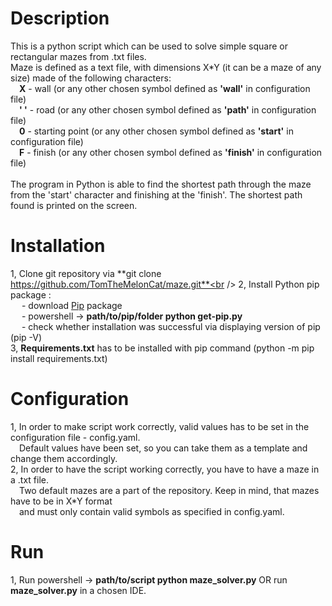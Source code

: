 # Description
This is a python script which can be used to solve simple square or rectangular mazes from .txt files.<br />
Maze is defined as a text file, with dimensions X*Y (it can be a maze of any size) made of the following characters:<br />
&emsp;**X** - wall (or any other chosen symbol defined as **'wall'** in configuration file)<br />
&emsp;**' '** - road (or any other chosen symbol defined as **'path'** in configuration file)<br />
&emsp;**0** - starting point (or any other chosen symbol defined as **'start'** in configuration file)<br />
&emsp;**F** - finish (or any other chosen symbol defined as **'finish'** in configuration file)<br /><br />
The program in Python is able to find the shortest path through the maze from the 'start' character and finishing at the 'finish'.
The shortest path found is printed on the screen.<br />

# Installation
1, Clone git repository via **git clone https://github.com/TomTheMelonCat/maze.git**<br />
2, Install Python pip package :<br />
&emsp; - download [Pip](https://bootstrap.pypa.io/get-pip.py) package <br />
&emsp; - powershell -> **path/to/pip/folder python get-pip.py** <br />
&emsp; - check whether installation was successful via displaying version of pip (pip -V) <br />
3, **Requirements.txt** has to be installed with pip command (python -m pip install requirements.txt) <br />
# Configuration
1, In order to make script work correctly, valid values has to be set in the configuration file - config.yaml.<br />
&emsp;Default values have been set, so you can take them as a template and change them accordingly. <br />
2, In order to have the script working correctly, you have to have a maze in a .txt file. <br />
&emsp;Two default mazes are a part of the repository. Keep in mind, that mazes have to be in X*Y format <br />
&emsp;and must only contain valid symbols as specified in config.yaml. <br />
# Run
1, Run powershell -> **path/to/script python maze_solver.py** OR run **maze_solver.py** in a chosen IDE.
